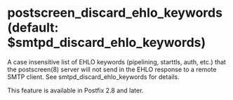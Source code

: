 # postscreen_discard_ehlo_keywords (default: $smtpd_discard_ehlo_keywords)
 A case insensitive list of EHLO keywords (pipelining, starttls,
auth, etc.) that the postscreen(8) server will not send in the EHLO
response to a remote SMTP client. See smtpd\_discard\_ehlo\_keywords
for details. 


 This feature is available in Postfix 2.8 and later. 


